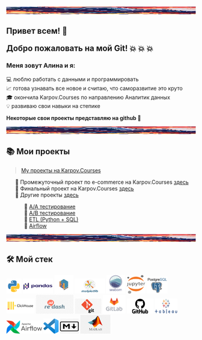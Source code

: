 <img src="Welcome_line.jpg"
alt="Welcome"
     width="1500"
     height="20">

## <b> Привет всем! 👋 <p> Добро пожаловать на мой Git! </b> 💥 💥 💥 
### <b>Меня зовут Алина и я: </b>

💻 люблю работать с данными и программировать <br>
📈 готова узнавать все новое и считаю, что саморазвитие это круто <br>
🎓 окончила Karpov.Courses по направлению Аналитик данных <br>
💡 развиваю свои навыки на степике <p>
<b> Некоторые свои проекты представляю на github 🌟 </b> <p>

<img src="Welcome_line.jpg"
     alt="Welcome"
     width="1500"
     height="20">

## 📚 <b> Мои проекты </b> </p>
> <a href="https://github.com/AlinAli16/karpov.courses" title="Все проекты курса">My проекты на Karpov.Courses </a><p>
<ul>
 📁 Промежуточный проект по  e-commerce на Karpov.Courses <a href="https://github.com/AlinAli16/karpov.courses/tree/main/e-commerce"> здесь </a> <br>
 📁 Финальный проект на Karpov.Courses <a href="https://github.com/AlinAli16/karpov.courses/tree/main/final_project">здесь</a> <br>
 📁 Другие проекты <a href="https://github.com/AlinAli16/karpov.courses/tree/main/other">здесь</a>
     <ul> 
      📑 <a href="https://github.com/AlinAli16/karpov.courses/tree/main/other/AA_test">A/A тестирование </a> <br>
      📑 <a href="https://github.com/AlinAli16/karpov.courses/tree/main/other/AB_test"> A/B тестирование </a> <br>
      📑 <a href="https://github.com/AlinAli16/karpov.courses/tree/main/other/ETL(Python%2BSQL)"> ETL (Python + SQL) </a> <br>
      📑 <a href="https://github.com/AlinAli16/karpov.courses/tree/main/other/airflow_python"> Airflow </a>   
     </ul>
</ul>


<img src="Welcome_line.jpg"
alt="Welcome"
     width="1500"
     height="20">

## 🛠️ <b> Мой стек </b> </p> 
<img src="python.png"
alt="python"
     width="40"
     height="40"> 
<img src="pandas.png"
alt="pandas"
     width="80"
     height="40"> 
<img src="numpy.png"
alt="numpy"
     width="50"
     height="50">
<img src="Matplotlib.jpg"
alt="matplotlib"
     width="80"
     height="40">
<img src="seaborn.png"
alt="seaborn"
     width="50"
     height="50"> 
<img src="Jupyter.png"
alt="jupyter"
     width="50"
     height="50"> 
<img src="postgresql.jpeg"
alt="postgresql"
     width="55"
     height="45">
<img src="clickhouse.png"
alt="clickhouse"
     width="75"
     height="40">
<img src="redash.jpg"
alt="redash"
     width="100"
     height="50">
<img src="git.jpg"
alt="git"
     width="70"
     height="40"> 
<img src="gitlab.png"
alt="gitlab"
     width="60"
     height="50"> 
<img src="GitHub-Logo.png"
alt="github"
     width="70"
     height="40"> 
<img src="tableu.png"
alt="tableu"
     width="60"
     height="40"> 
<img src="AirflowLogo.png"
alt="Airflow"
     width="95"
     height="35">
<img src="VScode.png"
alt="VScode"
     width="40"
     height="40">
<img src="markdown.jpg"
alt="Markdown"
     width="50"
     height="40">
<img src="matlab.png"
alt="Matlab"
     width="80"
     height="50">
